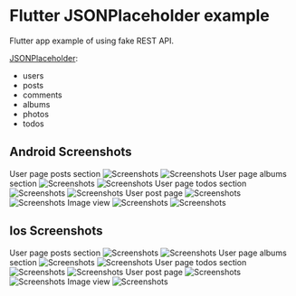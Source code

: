 # Flutter JSONPlaceholder example

Flutter app example of using fake REST API.

[JSONPlaceholder](https://jsonplaceholder.typicode.com/): 
- users
- posts
- comments
- albums
- photos
- todos

## Android Screenshots

User page posts section
![Screenshots](screenshots/Screenshot_user_posts_l.png)
![Screenshots](screenshots/Screenshot_user_posts_d.png)
User page albums section
![Screenshots](screenshots/Screenshot_user_albums_l.png)
![Screenshots](screenshots/Screenshot_user_albums_d.png)
User page todos section
![Screenshots](screenshots/Screenshot_user_todos_l.png)
![Screenshots](screenshots/Screenshot_user_todos_d.png)
User post page
![Screenshots](screenshots/Screenshot_comment_l.png)
![Screenshots](screenshots/Screenshot_comment_d.png)
Image view
![Screenshots](screenshots/Screenshot_photo_l.png)
![Screenshots](screenshots/Screenshot_photo_d.png)
## Ios Screenshots
User page posts section
![Screenshots](screenshots/Simulator_Screen_Shot-user_posts_light.png)
![Screenshots](screenshots/Simulator_Screen_Shot-user_posts_dark.png)
User page albums section
![Screenshots](screenshots/Simulator_Screen_Shot-user_albums_light.png)
![Screenshots](screenshots/Simulator_Screen_Shot-user_albums_dark.png)
User page todos section
![Screenshots](screenshots/Simulator_Screen_Shot-user_todos_light.png)
![Screenshots](screenshots/Simulator_Screen_Shot-user_todos_dark.png)
User post page
![Screenshots](screenshots/Simulator_Screen_Shot-comment_light.png)
![Screenshots](screenshots/Simulator_Screen_Shot-comment_dark.png)
Image view
![Screenshots](screenshots/Simulator_Screen_Shot-photo_light.png)
